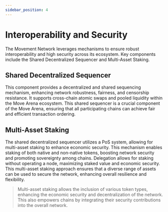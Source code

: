```yaml
---
sidebar_position: 4
---
```


# Interoperability and Security

The Movement Network leverages mechanisms to ensure robust interoperability and high security across its ecosystem. Key components include the Shared Decentralized Sequencer and Multi-Asset Staking.

## Shared Decentralized Sequencer

This component provides a decentralized and shared sequencing mechanism, enhancing network robustness, fairness, and censorship resistance. It supports cross-chain atomic swaps and pooled liquidity within the Move Arena ecosystem. This shared sequencer is a crucial component of the Move Arena, ensuring that all participating chains can achieve fair and efficient transaction ordering.

<!-- ![Shared Decentralized Sequencer](./images/shared_sequencer.png) -->

## Multi-Asset Staking

The shared decentralized sequencer utilizes a PoS system, allowing for multi-asset staking to enhance economic security. This mechanism enables staking of both native and non-native tokens, boosting network security and promoting sovereignty among chains. Delegation allows for staking without operating a node, maximizing staked value and economic security. This multi-asset staking approach ensures that a diverse range of assets can be used to secure the network, enhancing overall resilience and flexibility.

<!-- ![Multi-Asset Staking](./images/multi_asset_staking.png) -->


> Multi-asset staking allows the inclusion of various token types, enhancing the economic security and decentralization of the network. This also empowers chains by integrating their security contributions into the overall network.
